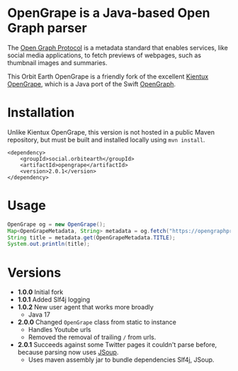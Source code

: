 # OpenGrape is a Java-based Open Graph parser

The [Open Graph Protocol](https://opengraphprotocol.org/) is a metadata standard that enables services, 
like social media applications, to fetch previews of webpages, such as thumbnail images and summaries.

This Orbit Earth OpenGrape is a friendly fork of the excellent [Kientux OpenGrape](https://github.com/kientux/opengrape), 
which is a Java port of the Swift [OpenGraph](https://github.com/satoshi-takano/OpenGraph).

# Installation
Unlike Kientux OpenGrape, this version is not hosted in a public Maven repository, but must be built and
installed locally using `mvn install`.

```
<dependency>
    <groupId>social.orbitearth</groupId>
    <artifactId>opengrape</artifactId>
    <version>2.0.1</version>
</dependency>
```

# Usage

```java
OpenGrape og = new OpenGrape();
Map<OpenGrapeMetadata, String> metadata = og.fetch("https://opengraphprotocol.org/");
String title = metadata.get(OpenGrapeMetadata.TITLE);
System.out.println(title);
```


# Versions
* **1.0.0** Initial fork
* **1.0.1** Added Slf4j logging
* **1.0.2** New user agent that works more broadly
  * Java 17
* **2.0.0** Changed `OpenGrape` class from static to instance
  * Handles Youtube urls
  * Removed the removal of trailing `/` from urls.
* **2.0.1** Succeeds against some Twitter pages it couldn't parse before, because parsing now uses 
[JSoup](https://jsoup.org/).
  * Uses maven assembly jar to bundle dependencies Slf4j, JSoup.
  
